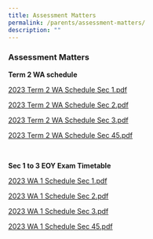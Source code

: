 ```yaml
---
title: Assessment Matters
permalink: /parents/assessment-matters/
description: ""
---
```

### Assessment Matters

**Term 2 WA schedule** 

[2023 Term 2 WA Schedule Sec 1.pdf](/files/Parents/Assessment%20Matters/2023/2023%20term%202%20wa_v5_sec%201.pdf)

[2023 Term 2 WA Schedule Sec 2.pdf](/files/Parents/Assessment%20Matters/2023/2023%20term%202%20wa_v5_sec%202.pdf)

[2023 Term 2 WA Schedule  Sec 3.pdf](/files/Parents/Assessment%20Matters/2023/2023%20term%202%20wa_v5_sec%203.pdf)

[2023 Term 2 WA Schedule  Sec 45.pdf](/files/Parents/Assessment%20Matters/2023/2023%20term%202%20wa_v5_sec%2045.pdf)

<br>



**Sec 1 to 3 EOY Exam Timetable**  <br>

[2023 WA 1 Schedule Sec 1.pdf](/files/Parents/Assessment%20Matters/2023/2023%20WA%201%20Schedule%20Sec%201.pdf)

[2023 WA 1 Schedule Sec 2.pdf](/files/Parents/Assessment%20Matters/2023/2023%20WA%201%20Schedule%20Sec%202.pdf)

[2023 WA 1 Schedule Sec 3.pdf](/files/Parents/Assessment%20Matters/2023/2023%20WA%201%20Schedule%20Sec%203.pdf)

[2023 WA 1 Schedule Sec 45.pdf](/files/Parents/Assessment%20Matters/2023/2023%20WA%201%20Schedule%20Sec%2045.pdf)